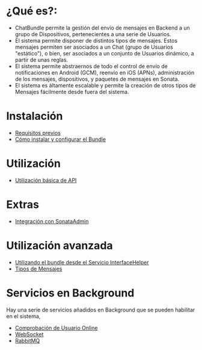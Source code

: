 # ¿Qué es?:

- ChatBundle permite la gestión del envío de mensajes en Backend a un grupo de Dispositivos, pertenecientes a una serie de Usuarios.
- El sistema permite disponer de distintos tipos de mensajes. Estos mensajes permiten ser asociados a un Chat (grupo de Usuarios "estático"), o bien, ser asociados a un conjunto de Usuarios dinámico, a partir de unas reglas.
- El sistema permite abstraernos de todo el control de envío de notificaciones en Android (GCM), reenvío en iOS (APNs), administración de los mensajes, dispositivos, y paquetes de mensajes en Sonata.
- El sistema es áltamente escalable y permite la creación de otros tipos de Mensajes fácilmente desde fuera del sistema.

# Instalación

- [Requisitos previos](Resources/doc/es/0-previous_requirements.md)
- [Cómo instalar y configurar el Bundle](Resources/doc/es/1-setting_up_the_bundle.md)

# Utilización

- [Utilización básica de API](Resources/doc/es/2-basic_use.md)

# Extras

- [Integración con SonataAdmin](Resources/doc/es/extras/integrate_sonata.md)

# Utilización avanzada

- [Utilizando el bundle desde el Servicio InterfaceHelper](Resources/doc/es/3-advance_use_service.md)
- [Tipos de Mensajes](4-advance_use_messages.md)

# Servicios en Background

Hay una serie de servicios añadidos en Background que se pueden habilitar en el sistema,

- [Comprobación de Usuario Online](Resources/doc/es/background/check_user_state.md)
- [WebSocket](Resources/doc/es/background/websocket.md)
- [RabbitMQ](Resources/doc/es/background/rabbitMQ.md)

